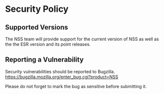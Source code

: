 # Security Policy

## Supported Versions

The NSS team will provide support for the current version of NSS as well as the
the ESR version and its point releases.

## Reporting a Vulnerability

Security vulnerabilities should be reported to Bugzilla.
https://bugzilla.mozilla.org/enter_bug.cgi?product=NSS

Please do not forget to mark the bug as sensitive before submitting it.
